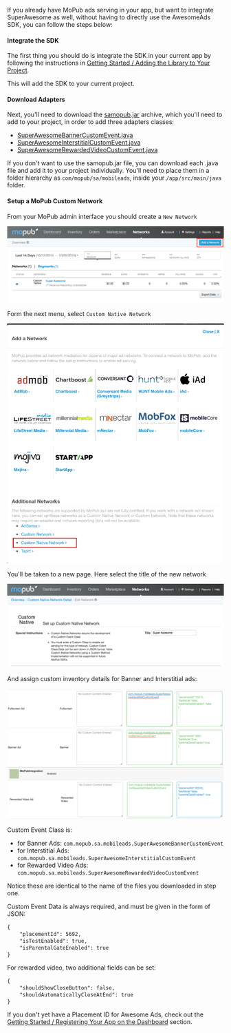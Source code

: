 If you already have MoPub ads serving in your app, but want to integrate SuperAwesome as well, without having to directly use the AwesomeAds SDK, you can follow the steps below:

#### Integrate the SDK

The first thing you should do is integrate the SDK in your current app by following the instructions in [Getting Started / Adding the Library to Your Project](https://developers.superawesome.tv/docs/androidsdk/Getting%20Started/Adding%20the%20Library%20to%20Your%20Project?version=3).

This will add the SDK to your current project. 

#### Download Adapters

Next, you'll need to download the [samopub.jar](https://github.com/SuperAwesomeLTD/sa-mobile-sdk-android/blob/develop_v3/docs/res/samopub.jar?raw=true) archive, which you'll need to add to your project, in order to add three adapters classes:

  * [SuperAwesomeBannerCustomEvent.java](https://raw.githubusercontent.com/SuperAwesomeLTD/sa-mobile-sdk-android/develop_v3/demo/samopub/src/main/java/com/mopub/sa/mobileads/SuperAwesomeBannerCustomEvent.java)
  * [SuperAwesomeInterstitialCustomEvent.java](https://raw.githubusercontent.com/SuperAwesomeLTD/sa-mobile-sdk-android/develop_v3/demo/samopub/src/main/java/com/mopub/sa/mobileads/SuperAwesomeInterstitialCustomEvent.java)
  * [SuperAwesomeRewardedVideoCustomEvent.java](https://raw.githubusercontent.com/SuperAwesomeLTD/sa-mobile-sdk-android/develop_v3/demo/samopub/src/main/java/com/mopub/sa/mobileads/SuperAwesomeRewardedVideoCustomEvent.java)

If you don't want to use the samopub.jar file, you can download each .java file and add it to your project individually. You'll need to place them in a folder hierarchy as `com/mopub/sa/mobileads`, inside your `/app/src/main/java` folder.

#### Setup a MoPub Custom Network

From your MoPub admin interface you should create a `New Network`

![](img/IMG_07_MoPub_1.png "Adding a new Network")

Form the next menu, select `Custom Native Network`

![](img/IMG_07_MoPub_2.png "Creating a Custom Native Network")

You'll be taken to a new page. Here select the title of the new network

![](img/IMG_07_MoPub_3.png "Create the Super Awesome Network")

And assign custom inventory details for Banner and Interstitial ads:

![](img/IMG_07_MoPub_5.png "Setup custom inventory")
![](img/IMG_07_MoPub_4.png "Setup custom inventory")

Custom Event Class is:
  * for Banner Ads: `com.mopub.sa.mobileads.SuperAwesomeBannerCustomEvent`
  * for Interstitial Ads: `com.mopub.sa.mobileads.SuperAwesomeInterstitialCustomEvent`
  * for Rewarded Video Ads: `com.mopub.sa.mobileads.SuperAwesomeRewardedVideoCustomEvent`

Notice these are identical to the name of the files you downloaded in step one.

Custom Event Data is always required, and must be given in the form of  JSON:

```
{
	"placementId": 5692,
	"isTestEnabled": true,
	"isParentalGateEnabled": true
}

```

For rewarded video, two additional fields can be set:

```
{
	"shouldShowCloseButton": false,
	"shouldAutomaticallyCloseAtEnd": true
}

```

If you don't yet have a Placement ID for Awesome Ads, check out the [Getting Started / Registering Your App on the Dashboard](https://developers.superawesome.tv/docs/androidsdk/Getting%20Started/Registering%20Your%20App%20on%20the%20Dashboard?version=3) section.
